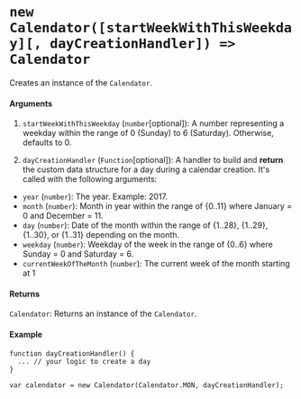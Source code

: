 # `new Calendator([startWeekWithThisWeekday][, dayCreationHandler]) => Calendator`

Creates an instance of the `Calendator`.

#### Arguments

1. `startWeekWithThisWeekday` (`number`[optional]): A number representing a
weekday within the range of 0 (Sunday) to 6 (Saturday). Otherwise, defaults to 0.

2. `dayCreationHandler` (`Function`[optional]): A handler to build and **return**
the custom data structure for a day during a calendar creation. It's called with
the following arguments:
  - `year` (`number`): The year. Example: 2017.
  - `month` (`number`): Month in year within the range of {0..11} where
  January = 0 and December = 11.
  - `day` (`number`): Date of the month within the range of {1..28}, {1..29},
  {1..30}, or {1..31} depending on the month.
  - `weekday` (`number`): Weekday of the week in the range of {0..6} where
  Sunday = 0 and Saturday = 6.
  - `currentWeekOfTheMonth` (`number`): The current week of the month starting
  at 1

#### Returns

`Calendator`: Returns an instance of the `Calendator`.

#### Example

```
function dayCreationHandler() {
  ... // your logic to create a day
}

var calendator = new Calendator(Calendator.MON, dayCreationHandler);
```
